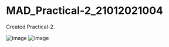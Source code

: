 # MAD_Practical-2_21012021004
Created Practical-2.

![image](https://github.com/Sajid59004/MAD_Practical-2_21012021004/assets/97504754/4bd77cf4-1ec1-4221-baff-8179bf3c255a)
![image](https://github.com/Sajid59004/MAD_Practical-2_21012021004/assets/97504754/a25a914f-6022-4a9e-9484-f91391b395d7)
